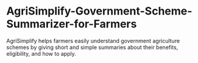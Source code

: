 # AgriSimplify-Government-Scheme-Summarizer-for-Farmers
AgriSimplify helps farmers easily understand government agriculture schemes by giving short and simple summaries about their benefits, eligibility, and how to apply.
